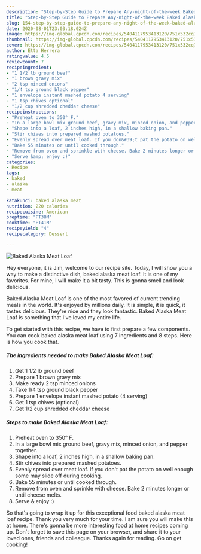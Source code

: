 ```yaml
---
description: "Step-by-Step Guide to Prepare Any-night-of-the-week Baked Alaska Meat Loaf"
title: "Step-by-Step Guide to Prepare Any-night-of-the-week Baked Alaska Meat Loaf"
slug: 154-step-by-step-guide-to-prepare-any-night-of-the-week-baked-alaska-meat-loaf
date: 2020-08-01T23:03:18.024Z
image: https://img-global.cpcdn.com/recipes/5404117953413120/751x532cq70/baked-alaska-meat-loaf-recipe-main-photo.jpg
thumbnail: https://img-global.cpcdn.com/recipes/5404117953413120/751x532cq70/baked-alaska-meat-loaf-recipe-main-photo.jpg
cover: https://img-global.cpcdn.com/recipes/5404117953413120/751x532cq70/baked-alaska-meat-loaf-recipe-main-photo.jpg
author: Etta Herrera
ratingvalue: 4.5
reviewcount: 7
recipeingredient:
- "1 1/2 lb ground beef"
- "1 brown gravy mix"
- "2 tsp minced onions"
- "1/4 tsp ground black pepper"
- "1 envelope instant mashed potato 4 serving"
- "1 tsp chives optional"
- "1/2 cup shredded cheddar cheese"
recipeinstructions:
- "Preheat oven to 350° F."
- "In a large bowl mix ground beef, gravy mix, minced onion, and pepper together."
- "Shape into a loaf, 2 inches high, in a shallow baking pan."
- "Stir chives into prepared mashed potatoes."
- "Evenly spread over meat loaf. If you don&#39;t pat the potato on well enough some may slide off during cooking."
- "Bake 55 minutes or until cooked through."
- "Remove from oven and sprinkle with cheese. Bake 2 minutes longer or until cheese melts."
- "Serve &amp; enjoy :)"
categories:
- Recipe
tags:
- baked
- alaska
- meat

katakunci: baked alaska meat 
nutrition: 220 calories
recipecuisine: American
preptime: "PT38M"
cooktime: "PT41M"
recipeyield: "4"
recipecategory: Dessert

---
```



![Baked Alaska Meat Loaf](https://img-global.cpcdn.com/recipes/5404117953413120/751x532cq70/baked-alaska-meat-loaf-recipe-main-photo.jpg)

Hey everyone, it is Jim, welcome to our recipe site. Today, I will show you a way to make a distinctive dish, baked alaska meat loaf. It is one of my favorites. For mine, I will make it a bit tasty. This is gonna smell and look delicious.

Baked Alaska Meat Loaf is one of the most favored of current trending meals in the world. It's enjoyed by millions daily. It is simple, it is quick, it tastes delicious. They're nice and they look fantastic. Baked Alaska Meat Loaf is something that I've loved my entire life.




To get started with this recipe, we have to first prepare a few components. You can cook baked alaska meat loaf using 7 ingredients and 8 steps. Here is how you cook that.

##### The ingredients needed to make Baked Alaska Meat Loaf:

1. Get 1 1/2 lb ground beef
1. Prepare 1 brown gravy mix
1. Make ready 2 tsp minced onions
1. Take 1/4 tsp ground black pepper
1. Prepare 1 envelope instant mashed potato (4 serving)
1. Get 1 tsp chives (optional)
1. Get 1/2 cup shredded cheddar cheese




##### Steps to make Baked Alaska Meat Loaf:

1. Preheat oven to 350° F.
1. In a large bowl mix ground beef, gravy mix, minced onion, and pepper together.
1. Shape into a loaf, 2 inches high, in a shallow baking pan.
1. Stir chives into prepared mashed potatoes.
1. Evenly spread over meat loaf. If you don&#39;t pat the potato on well enough some may slide off during cooking.
1. Bake 55 minutes or until cooked through.
1. Remove from oven and sprinkle with cheese. Bake 2 minutes longer or until cheese melts.
1. Serve &amp; enjoy :)




So that's going to wrap it up for this exceptional food baked alaska meat loaf recipe. Thank you very much for your time. I am sure you will make this at home. There's gonna be more interesting food at home recipes coming up. Don't forget to save this page on your browser, and share it to your loved ones, friends and colleague. Thanks again for reading. Go on get cooking!
